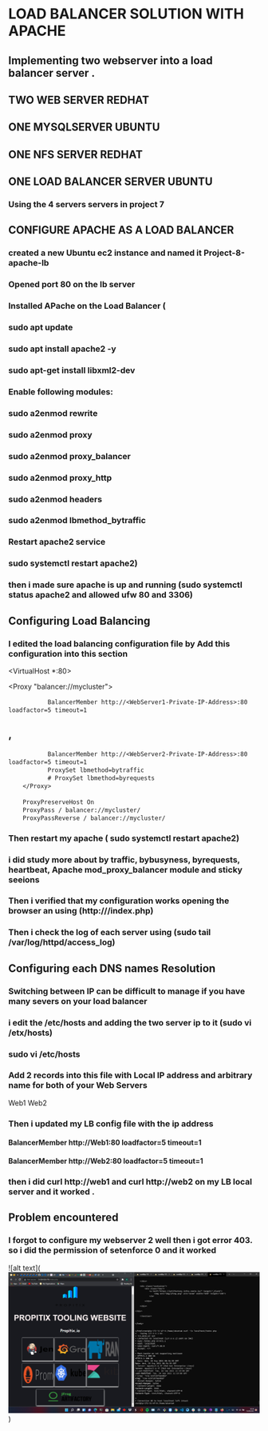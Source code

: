 # LOAD BALANCER SOLUTION WITH APACHE
## Implementing two webserver into a load balancer server .
## TWO WEB SERVER REDHAT
## ONE MYSQLSERVER UBUNTU
## ONE NFS SERVER REDHAT
## ONE LOAD BALANCER SERVER UBUNTU
### Using the 4 servers  servers in project 7 

## CONFIGURE APACHE AS A LOAD BALANCER

### created a new Ubuntu ec2 instance and named it Project-8-apache-lb 
### Opened port 80 on the lb server
### Installed APache on the Load Balancer (
### sudo apt update
### sudo apt install apache2 -y
### sudo apt-get install libxml2-dev

### Enable following modules:
### sudo a2enmod rewrite
### sudo a2enmod proxy
### sudo a2enmod proxy_balancer
### sudo a2enmod proxy_http
### sudo a2enmod headers
### sudo a2enmod lbmethod_bytraffic

### Restart apache2 service
### sudo systemctl restart apache2)
### then i made sure apache is up and running (sudo systemctl status apache2 and allowed ufw 80 and 3306)

## Configuring Load Balancing 
### I edited the load balancing configuration file by Add this configuration into this section 

<VirtualHost *:80> 
 </VirtualHost>

<Proxy "balancer://mycluster">

               BalancerMember http://<WebServer1-Private-IP-Address>:80 loadfactor=5 timeout=1
## ,
               BalancerMember http://<WebServer2-Private-IP-Address>:80 loadfactor=5 timeout=1
               ProxySet lbmethod=bytraffic
               # ProxySet lbmethod=byrequests
        </Proxy>

        ProxyPreserveHost On
        ProxyPass / balancer://mycluster/
        ProxyPassReverse / balancer://mycluster/

### Then restart my apache ( sudo systemctl restart apache2)
### i did study more about by traffic, bybusyness, byrequests, heartbeat, Apache mod_proxy_balancer module and sticky seeions
### Then i verified that my configuration works opening the browser an using (http://<Load-Balancer-Public-IP-Address-or-Public-DNS-Name>/index.php)
### Then i check the log of each server using (sudo tail /var/log/httpd/access_log)

## Configuring each DNS names Resolution 
### Switching between IP can be difficult to manage if you have many severs on your load balancer
### i edit the /etc/hosts  and adding the two server ip to it (sudo vi /etx/hosts) 
### sudo vi /etc/hosts

### Add 2 records into this file with Local IP address and arbitrary name for both of your Web Servers

<WebServer1-Private-IP-Address> Web1
<WebServer2-Private-IP-Address> Web2
### Then i updated my LB config file with the ip address

#### BalancerMember http://Web1:80 loadfactor=5 timeout=1
#### BalancerMember http://Web2:80 loadfactor=5 timeout=1

### then i did curl http://web1 and curl http://web2 on my LB local server and it worked .


## Problem encountered

### I forgot to configure my webserver 2 well then i got error 403. so i did the permission of setenforce 0 and it worked 


![alt text](![alt text](https://github.com/Tobang1/darey.io-pbl/blob/c580f2b566608531da60cba12f15f334bd2d0254/pbl_images/project8_load%20balancer.png))
